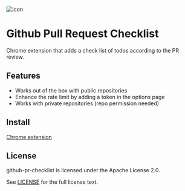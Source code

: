 ![icon](https://user-images.githubusercontent.com/9512131/32090522-1b214d8c-baf0-11e7-8c37-a7438a5134b5.png)

# Github Pull Request Checklist

Chrome extension that adds a check list of todos according to the PR review.

## Features
* Works out of the box with public repositories
* Enhance the rate limit by adding a token in the options page
* Works with private repositories (repo permission needed)

## Install

[Chrome extension](https://chrome.google.com/webstore/)


## License

github-pr-checklist is licensed under the Apache License 2.0.

See [LICENSE](./LICENSE) for the full license text.
